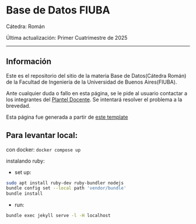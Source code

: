 # Base de Datos FIUBA

Cátedra: Román

Última actualización: Primer Cuatrimestre de 2025

--- 

## Información

Este es el repositorio del sitio de la materia Base de Datos(Cátedra Román) de la Facultad de Ingeniería de la Universidad de Buenos Aires(FIUBA).

Ante cualquier duda o fallo en esta página, se le pide al usuario contactar a los integrantes del [Plantel Docente](
https://base-de-datos-fiuba.github.io/bdd-fiuba/docentes/). Se intentará resolver el problema a la brevedad.

Esta página fue generada a partir de [este template](https://github.com/academicpages/academicpages.github.io)

## Para levantar local:

con docker: `docker compose up`

instalando ruby:
- set up:
```bash
sudo apt install ruby-dev ruby-bundler nodejs
bundle config set --local path 'vendor/bundle'
bundle install
```
- run:
```bash
bundle exec jekyll serve -l -H localhost
```

